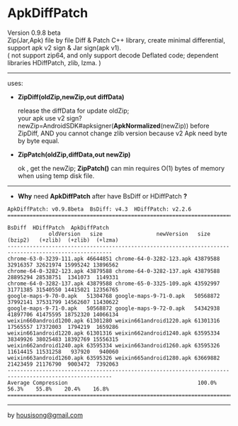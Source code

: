 **ApkDiffPatch**
================
Version 0.9.8 beta   
Zip(Jar,Apk) file by file Diff & Patch C++ library, create minimal differential, support apk v2 sign & Jar sign(apk v1).    
( not support zip64, and only support decode Deflated code; dependent libraries HDiffPatch, zlib, lzma. )   

---
uses:

*  **ZipDiff(oldZip,newZip,out diffData)**
   
   release the diffData for update oldZip;    
   your apk use v2 sign? newZip=AndroidSDK#apksigner(**ApkNormalized**(newZip)) before ZipDiff, AND you cannot change zlib version because v2 Apk need byte by byte equal.   
   
*  **ZipPatch(oldZip,diffData,out newZip)**
  
   ok , get the newZip; 
   **ZipPatch()** can min requires O(1) bytes of memory when using temp disk file.
   
---
*  **Why** need **ApkDiffPatch** after have BsDiff or HDiffPatch **?**
```
ApkDiffPatch: v0.9.8beta  BsDiff: v4.3  HDiffPatch: v2.2.6
=======================================================================================================
                                                                    BsDiff  HDiffPatch  ApkDiffPatch
             oldVersion   size                 newVersion   size    (bzip2)   (+zlib)  (+zlib)  (+lzma)
-------------------------------------------------------------------------------------------------------
chrome-63-0-3239-111.apk 46644851 chrome-64-0-3282-123.apk 43879588 32916357 32621974 15995242 13896562
chrome-64-0-3282-123.apk 43879588 chrome-64-0-3282-137.apk 43879588 28895294 28538751  1341073  1149331
chrome-64-0-3282-137.apk 43879588 chrome-65-0-3325-109.apk 43592997 31771385 31540550 14415021 12356765
google-maps-9-70-0.apk   51304768 google-maps-9-71-0.apk   50568872 37992141 37531799 14562607 11430622
google-maps-9-71-0.apk   50568872 google-maps-9-72-0.apk   54342938 41897706 41475595 18752320 14066134
weixin660android1200.apk 61301280 weixin661android1220.apk 61301316 17565557 17372003  1794219  1659286
weixin661android1220.apk 61301316 weixin662android1240.apk 63595334 38349926 38025483 18392769 15556315
weixin662android1240.apk 63595334 weixin663android1260.apk 63595326 11614415 11531258   937920   940060
weixin663android1260.apk 63595326 weixin665android1280.apk 63669882 21423459 21176790  9003472  7392063
-------------------------------------------------------------------------------------------------------
Average Compression                                         100.0%    56.3%    55.8%    20.4%    16.8%
=======================================================================================================
```
   
---
by housisong@gmail.com  

